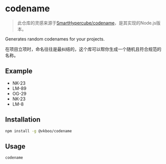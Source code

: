 # codename

> 此仓库的灵感来源于[SmartHypercube/codename](https://github.com/SmartHypercube/codename)，是其实现的Node.js版本。

Generates random codenames for your projects.

在项目立项时，命名往往是最纠结的，这个库可以帮你生成一个随机且符合规范的名称。

## Example
- NK-23
- LM-89
- OG-29
- NK-23
- LM-8

## Installation

```bash
npm install -g @vkboo/codename
```
## Usage

```bash
codename
```